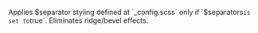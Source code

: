 Applies $separator styling defined at `_config.scss` only if `$separators` is set to `true`. Eliminates ridge/bevel effects.